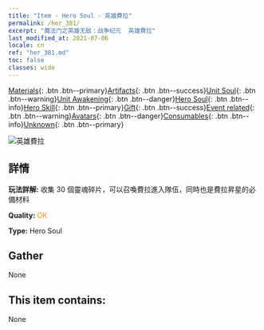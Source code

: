 ```yaml
---
title: "Item - Hero Soul - 英雄費拉"
permalink: /her_381/
excerpt: "魔法门之英雄无敌：战争纪元  英雄費拉"
last_modified_at: 2021-07-06
locale: cn
ref: "her_381.md"
toc: false
classes: wide
---
```

 [Materials](/ItemsCN/){: .btn .btn--primary}[Artifacts](/ItemsCN/Artifacts/){: .btn .btn--success}[Unit Soul](/ItemsCN/UnitSoul/){: .btn .btn--warning}[Unit Awakening](/ItemsCN/UnitAwakening/){: .btn .btn--danger}[Hero Soul](/ItemsCN/HeroSoul/){: .btn .btn--info}[Hero Skill](/ItemsCN/HeroSkill/){: .btn .btn--primary}[Gift](/ItemsCN/Gift/){: .btn .btn--success}[Event related](/ItemsCN/Events/){: .btn .btn--warning}[Avatars](/ItemsCN/Avatars/){: .btn .btn--danger}[Consumables](/ItemsCN/Consumables/){: .btn .btn--info}[Unknown](/ItemsCN/Unknown/){: .btn .btn--primary}

 ![英雄費拉](/images/h/h_Fiur.jpg)

## 詳情
 **玩法詳解:** 收集 30 個靈魂碎片，可以召喚費拉進入隊伍，同時也是費拉昇星的必備材料

 **Quality:** <span style="color: #FF8C00">OK</span>

 **Type:** Hero Soul

## Gather

  None

## This item contains:

  None


